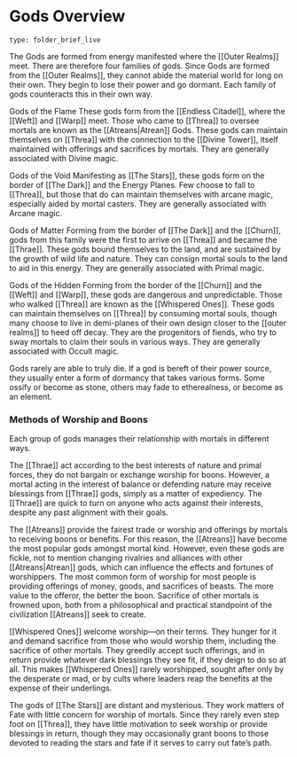 # Gods Overview
 
```ccard
type: folder_brief_live
```
 
The Gods are formed from energy manifested where the [[Outer Realms]] meet. There are therefore four families of gods. Since Gods are formed from the [[Outer Realms]], they cannot abide the material world for long on their own. They begin to lose their power and go dormant. Each family of gods counteracts this in their own way.

Gods of the Flame
These gods form from the [[Endless Citadel]], where the [[Weft]] and [[Warp]] meet. Those who came to [[Threa]] to oversee mortals are known as the [[Atreans|Atrean]] Gods. These gods can maintain themselves on [[Threa]] with the connection to the [[Divine Tower]], itself maintained with offerings and sacrifices by mortals. They are generally associated with Divine magic.

Gods of the Void
Manifesting as [[The Stars]], these gods form on the border of [[The Dark]] and the Energy Planes. Few choose to fall to [[Threa]], but those that do can maintain themselves with arcane magic, especially aided by mortal casters. They are generally associated with Arcane magic.

Gods of Matter
Forming from the border of [[The Dark]] and the [[Churn]], gods from this family were the first to arrive on [[Threa]] and became the [[Thrae]]. These gods bound themselves to the land, and are sustained by the growth of wild life and nature. They can consign mortal souls to the land to aid in this energy. They are generally associated with Primal magic.

Gods of the Hidden
Forming from the border of the [[Churn]] and the [[Weft]] and [[Warp]], these gods are dangerous and unpredictable. Those who walked [[Threa]] are known as the [[Whispered Ones]]. These gods can maintain themselves on [[Threa]] by consuming mortal souls, though many choose to live in demi-planes of their own design closer to the [[outer realms]] to heed off decay. They are the progenitors of fiends, who try to sway mortals to claim their souls in various ways. They are generally associated with Occult magic.

Gods rarely are able to truly die. If a god is bereft of their power source, they usually enter a form of dormancy that takes various forms. Some ossify or become as stone, others may fade to etherealness, or become as an element. 

### Methods of Worship and Boons

Each group of gods manages their relationship with mortals in different ways. 

The [[Thrae]] act according to the best interests of nature and primal forces, they do not bargain or exchange worship for boons. However, a mortal acting in the interest of balance or defending nature may receive blessings from [[Thrae]] gods, simply as a matter of expediency. The [[Thrae]] are quick to turn on anyone who acts against their interests, despite any past alignment with their goals.

The [[Atreans]] provide the fairest trade or worship and offerings by mortals to receiving boons or benefits. For this reason, the [[Atreans]] have become the most popular gods amongst mortal kind. However, even these gods are fickle, not to mention changing rivalries and alliances with other [[Atreans|Atrean]] gods, which can influence the effects and fortunes of worshippers. The most common form of worship for most people is providing offerings of money, goods, and sacrifices of beasts. The more value to the offeror, the better the boon. Sacrifice of other mortals is frowned upon, both from a philosophical and practical standpoint of the civilization [[Atreans]] seek to create.

[[Whispered Ones]] welcome worship—on their terms. They hunger for it and demand sacrifice from those who would worship them, including the sacrifice of other mortals. They greedily accept such offerings, and in return provide whatever dark blessings they see fit, if they deign to do so at all. This makes [[Whispered Ones]] rarely worshipped, sought after only by the desperate or mad, or by cults where leaders reap the benefits at the expense of their underlings.

The gods of [[The Stars]] are distant and mysterious. They work matters of Fate with little concern for worship of mortals. Since they rarely even step foot on [[Threa]], they have little motivation to seek worship or provide blessings in return, though they may occasionally grant boons to those devoted to reading the stars and fate if it serves to carry out fate’s path. 